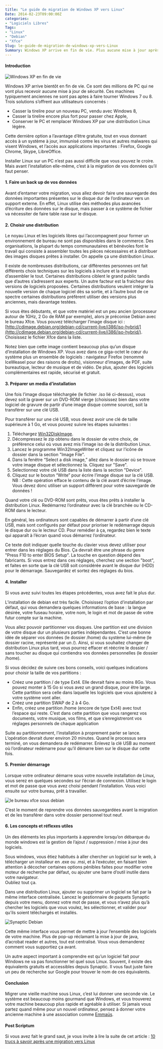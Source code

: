 ```yaml
---
title: "Le guide de migration de Windows XP vers Linux"
Date: 2014-02-23T09:00:00Z
categories: 
- "Logiciels Libres"
Tags: 
- "Linux"
- "Debian"
- "Xfce"
Slug: le-guide-de-migration-de-windows-xp-vers-Linux
Summary: Windows XP arrive en fin de vie. Plus aucune mise à jour après juin 2014. Mais ça ne veut pas dire qu’il faut mettre son PC à la benne.
---
```


#### Introduction

![Windows XP en fin de vie](/img/windowsxp-rip.jpg)

Windows XP arrive bientôt en fin de vie. Ce sont des millions de PC qui ne vont plus recevoir aucune mise à jour de sécurité. Ces machines typiquement anciennes ne sont pas aptes à faire tourner Windows 7 ou 8. Trois solutions s’offrent aux utilisateurs concernés :

* Casser la tirelire pour un nouveau PC, vendu avec Windows 8,
* Casser la tirelire encore plus fort pour passer chez Apple,
* Conserver le PC et remplacer Windows XP par une distribution Linux légère.

Cette dernière option a l’avantage d’être gratuite, tout en vous donnant accès à un système à jour, immunisé contre les virus et autres malwares qui visent Windows, et l’accès aux applications importantes : Firefox, Google Chrome, Skype, LibreOffice.

Installer Linux sur un PC n’est pas aussi difficile que vous pouvez le croire. Mais avant l’installation elle-même, c’est à la migration de vos données qu’il faut penser.

#### 1. Faire un back up de vos données

Avant d’entamer votre migration, vous allez devoir faire une sauvegarde des données importantes présentes sur le disque dur de l’ordinateur vers un support externe. En effet, Linux utilise des méthodes plus avancées d’écriture des données sur le disque, mais passer à ce système de fichier va nécessiter de faire table rase sur le disque.

#### 2. Choisir une distribution

Le noyau Linux et les logiciels libres qui l’accompagnent pour former un environnement de bureau ne sont pas disponibles dans le commerce. 
Des organisations, la plupart du temps communautaires et bénévoles font le travail qui consiste à assembler toutes les pièces nécessaires et à distribuer des images disques prêtes à installer.
On appelle ça une distribution Linux.

Il existe de nombreuses distributions, car différentes personnes ont fait différents choix techniques sur les logiciels à inclure et la manière d’assembler le tout.
Certaines distributions ciblent le grand public tandis que d’autres s’adressent aux experts. 
Un autre facteur est la fraicheur des versions de logiciels proposées. Certaines distributions veulent intégrer la nouvelle version de chaque logiciel dès sa sortie, et à l’autre bout de ce spectre certaines distributions préfèrent utiliser des versions plus anciennes, mais davantage testées.

Si vous êtes débutants, et que votre matériel est un peu ancien (processeur autour de 1GHz, 2 Go de RAM par exemple), alors je préconise Debian avec le bureau Xfce.
Vous pouvez télécharger l’image disque ici : [http://cdimage.debian.org/debian-cd/current-live/i386/iso-hybrid/](http://cdimage.debian.org/debian-cd/current-live/i386/iso-hybrid/).
Choisissez le fichier Xfce dans la liste.

Notez bien que cette image contient beaucoup plus qu’un disque d’installation de Windows XP. Vous avez dans ce giga-octet le cœur du système plus un ensemble de logiciels : navigateur Firefox (renommé IceWeasel pour des raisons de droits), visionneur d’images, de PDF, suite bureautique, lecteur de musique et de vidéo. De plus, ajouter des logiciels complémentaires est rapide, sécurisé et gratuit.

#### 3. Préparer un media d’installation

Une fois l’image disque téléchargée (le fichier .iso lié ci-dessus), vous devez soit la graver sur un DVD-ROM vierge (choisissez bien dans votre logiciel de gravure de partir d’une image disque comme source), soit la transférer sur une clé USB.

Pour transférer sur une clé USB, vous devez avoir une clé de taille supérieure à 1 Go, et vous pouvez suivre les étapes suivantes :

1. Téléchargez [Win32DiskImage](http://launchpad.net/win32-image-writer/0.1/0.1/+download/win32diskimager-RELEASE-0.1-r15-win32.zip).
2. Décompressez le zip obtenu dans le dossier de votre choix, de préférence celui où vous avez mis l’image iso de la distribution Linux.
3. Lancez le programme Win32ImageWriter et cliquez sur l’icône de dossier dans la section "Image File".
4. Dans la fenêtre “Select a disk image,” allez dans le dossier où se trouve votre image disque et sélectionnez la. Cliquez sur "Save".
5. Selectionnez votre clé USB dans la liste dans la section "Device".
6. Cliquez sur le bouton “Write” pour écrire l’image disque sur la clé USB. NB : Cette opération efface le contenu de la clé avant d’écrire l’image. Vous devez donc utiliser un support différent pour votre sauvegarde de données !

Quand votre clé ou DVD-ROM sont prêts, vous êtes prêts à installer la distribution Linux.
Redémarrez l’ordinateur avec la clé branchée ou le CD-ROM dans le lecteur.

En général, les ordinateurs sont capables de démarrer à partir d’une clé USB, mais sont configurés par défaut pour prioriser le redémarrage depuis le disque dur ou le lecteur CD.
Pour remédier à ça, regardez bien le texte qui apparaît à l’écran quand vous démarrez l’ordinateur.

Ce texte doit indiquer quelle touche du clavier vous devez utiliser pour entrer dans les réglages du Bios.
Ça devrait être une phrase du genre "Press F10 to enter BIOS Setup".
La touche en question dépend des fabricants.
Si vous entrez dans ces réglages, cherchez une section "boot", et faites en sorte que la clé USB soit considérée avant le disque dur (HDD) pour le démarrage.
Sauvegardez et sortez des réglages du bios.

#### 4. Installer

Si vous avez suivi toutes les étapes précédentes, vous avez fait le plus dur.

L’installation de debian est très facile. Choisissez l’option d’installation par défaut, qui vous demandera quelques informations de base : la langue désirée, votre fuseau horaire, votre nom, le login et mot de passe de votre futur compte sur la machine.

Vous allez pouvoir partitionner vos disques. Une partition est une division de votre disque dur un plusieurs parties indépendantes. C’est une bonne idée de séparer vos données (le dossier /home) du système lui-même (le dossier racine, représenté par un /).
Ainsi, si vous souhaitez changer de distribution Linux plus tard, vous pourrez effacer et réécrire le dossier / sans toucher au disque qui contiendra vos données personnelles (le dossier /home).

Si vous décidez de suivre ces bons conseils, voici quelques indications pour choisir la taille de vos partitions :

* Créez une partition / de type Ext4. Elle devrait faire au moins 8Go. Vous pouvez monter à 15 Go si vous avez un grand disque, pour être large. Cette partition sera celle dans laquelle les logiciels que vous ajouterez à votre système vont aller.
* Créez une partition SWAP de 2 à 4 Go.
* Enfin, créez une partition /home (encore de type Ext4) avec tout l’espace qui reste. C’est dans cette partition que vous rangerez vos documents, votre musique, vos films, et que s’enregistreront vos réglages personnels de chaque application

Suite au partitionnement, l’installation à proprement parler se lance.
L’opération devrait durer environ 20 minutes.
Quand le processus sera terminé, on vous demandera de redémarrer.
Enlevez la clé USB au moment où l’ordinateur redémarre pour qu’il démarre bien sur le disque dur cette fois.

#### 5. Premier démarrage

Lorsque votre ordinateur démarre sous votre nouvelle installation de Linux, vous serez en quelques secondes sur l’écran de connexion.
Utilisez le login et mot de passe que vous avez choisi pendant l’installation.
Vous voici ensuite sur votre bureau, prêt à travailler.

![le bureau xfce sous debian](/img/debian-xfce.jpg)

C’est le moment de reprendre vos données sauvegardées avant la migration et de les transférer dans votre dossier personnel tout neuf.

#### 6. Les concepts et réflexes utiles

Un des éléments les plus importants à apprendre lorsqu’on débarque du monde windows est la gestion de l’ajout / suppression / mise à jour des logiciels.

Sous windows, vous êtiez habitués à aller chercher un logiciel sur le web, à télécharger un installeur en .exe ou .msi, et à l’exécuter, en faisant bien attention à décocher certaines options pénibles faites pour modifier votre moteur de recherche par défaut, ou ajouter une barre d’outil inutile dans votre navigateur.  
Oubliez tout ça.

Dans une distribution Linux, ajouter ou supprimer un logiciel se fait par la même interface centralisée.
Lancez le gestionnaire de paquets Synaptic depuis votre menu, donnez votre mot de passe, et vous n’avez plus qu’à chercher les logiciels que vous voulez, les sélectionner, et valider pour qu’ils soient téléchargés et installés.

![Synaptic Debian](/img/Debian-7-Synaptic-Package-Manager.png)

Cette même interface vous permet de mettre à jour l’ensemble des logiciels de votre machine.
Plus de pop-up réclamant la mise à jour de java, d’acrobat reader et autres, tout est centralisé.
Vous vous demanderez comment vous supportiez ça avant.

Un autre aspect important à comprendre est qu’un logiciel fait pour Windows ne va pas fonctionner tel quel sous Linux.
Souvent, il existe des équivalents gratuits et accessibles depuis Synaptic.
Il vous faut juste faire un peu de recherche sur Google pour trouver le nom de ces équivalents.

#### Conclusion

Migrer une vieille machine sous Linux, c’est lui donner une seconde vie.
Le système est beaucoup moins gourmand que Windows, et vous trouverez votre machine beaucoup plus rapide et agréable à utiliser.
Si jamais vous partez quand même pour un nouvel ordinateur, pensez à donner votre ancienne machine à une association comme [Emmaüs](http://www.emmaus-france.org/).

#### Post Scriptum

Si vous avez fait le grand saut, je vous invite à lire la suite de cet article : [10 trucs à savoir après une migration vers Linux](https://www.plemaire.net/10-trucs-a-savoir-apres-une-migration-vers-linux)
